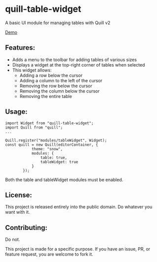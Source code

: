 # quill-table-widget
A basic UI module for managing tables with Quill v2

[Demo](https://amyasmith.github.io/quill-table-widget/)

## Features:

 - Adds a menu to the toolbar for adding tables of various sizes
 - Displays a widget at the top-right corner of tables when selected
 - This widget allows:
   - Adding a row below the cursor
   - Adding a column to the left of the cursor
   - Removing the row below the cursor
   - Removing the column below the cursor
   - Removing the entire table

## Usage:
```
import Widget from "quill-table-widget";
import Quill from "quill";
...

Quill.register("modules/tableWidget", Widget);
const quill = new Quill(editorContainer, {
			theme: "snow",
			modules: {
				table: true,
				tableWidget: true
			}
		});
```
Both the table and tableWidget modules must be enabled.

## License:
This project is released entirely into the public domain. Do whatever you want with it.

## Contributing:
Do not.

This project is made for a specific purpose. If you have an issue, PR, or feature request, you are welcome to fork it.
